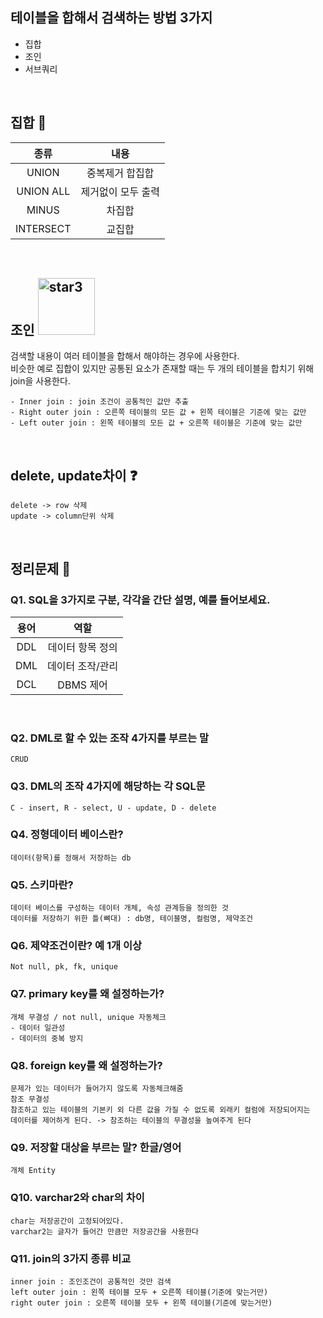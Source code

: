 ## 테이블을 합해서 검색하는 방법 3가지


- 집합
- 조인
- 서브쿼리


<br>

## 집합 📝
|종류|내용|
|:---:|:---:|
|UNION|중복제거 합집합|
|UNION ALL|제거없이 모두 출력|
|MINUS|차집합|
|INTERSECT|교집합|

<br>

## 조인 <img width="91" alt="star3" src="https://user-images.githubusercontent.com/78655692/151471989-9e21d7a8-a7b6-44b0-b598-2bb204b56b00.png">

검색할 내용이 여러 테이블을 합해서 해야하는 경우에 사용한다. <br>
비슷한 예로 집합이 있지만 공통된 요소가 존재할 때는 두 개의 테이블을 합치기 위해 join을 사용한다.

```
- Inner join : join 조건이 공통적인 값만 추출
- Right outer join : 오른쪽 테이블의 모든 값 + 왼쪽 테이블은 기준에 맞는 값만
- Left outer join : 왼쪽 테이블의 모든 값 + 오른쪽 테이블은 기준에 맞는 값만
```
<br>

## delete, update차이 ❓

    delete -> row 삭제
    update -> column단위 삭제
    
<br>

## 정리문제 🌠

### Q1. SQL을 3가지로 구분, 각각을 간단 설명, 예를 들어보세요.


|용어|역할|
|:---:|:---:|
|DDL|데이터 항목 정의|
|DML|데이터 조작/관리|
|DCL|DBMS 제어|

<br>

### Q2. DML로 할 수 있는 조작 4가지를 부르는 말

```
CRUD
```

### Q3. DML의 조작 4가지에 해당하는 각 SQL문

```
C - insert, R - select, U - update, D - delete
```

### Q4. 정형데이터 베이스란?

```
데이터(항목)를 정해서 저장하는 db
```

### Q5. 스키마란?

```
데이터 베이스를 구성하는 데이터 개체, 속성 관계등을 정의한 것
데이터를 저장하기 위한 틀(뼈대) : db명, 테이블명, 컬럼명, 제약조건
```

### Q6. 제약조건이란? 예 1개 이상

```
Not null, pk, fk, unique
```

### Q7. primary key를 왜 설정하는가?

```
개체 무결성 / not null, unique 자동체크
- 데이터 일관성
- 데이터의 중복 방지
```

### Q8. foreign key를 왜 설정하는가?

```
문제가 있는 데이터가 들어가지 않도록 자동체크해줌
참조 무결성
참조하고 있는 테이블의 기본키 외 다른 값을 가질 수 없도록 외래키 컬럼에 저장되어지는
데이터를 제어하게 된다. -> 참조하는 테이블의 무결성을 높여주게 된다
```

### Q9. 저장할 대상을 부르는 말? 한글/영어

```
개체 Entity
```

### Q10. varchar2와 char의 차이

```
char는 저장공간이 고정되어있다.
varchar2는 글자가 들어간 만큼만 저장공간을 사용한다
```

### Q11. join의 3가지 종류 비교 

```
inner join : 조인조건이 공통적인 것만 검색
left outer join : 왼쪽 테이블 모두 + 오른쪽 테이블(기준에 맞는거만)
right outer join : 오른쪽 테이블 모두 + 왼쪽 테이블(기준에 맞는거만)
```

